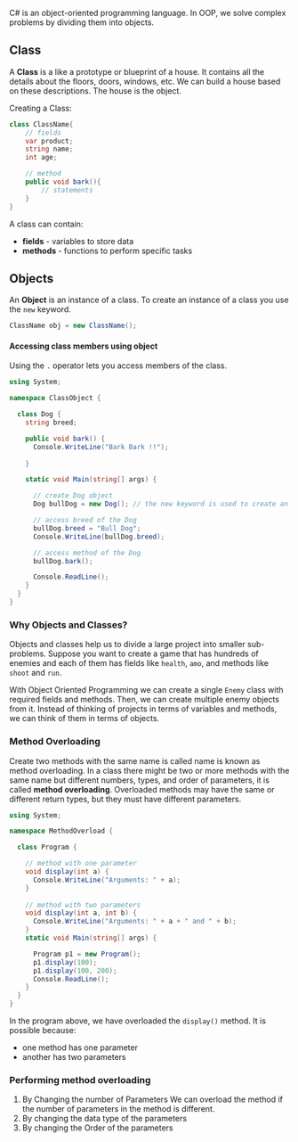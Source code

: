 C# is an object-oriented programming language. In OOP, we solve complex problems by dividing them into objects.
## Class
A **Class** is a like a prototype or blueprint of a house. It contains all the details about the floors, doors, windows, etc. We can build a house based on these descriptions. The house is the object.

Creating a Class:
```cs
class ClassName{
	// fields
	var product;
	string name;
	int age;

	// method
	public void bark(){
		// statements
	}
}
```
A class can contain:
- **fields** - variables to store data
- **methods** - functions to perform specific tasks

## Objects
An **Object** is an instance of a class. To create an instance of a class you use the `new` keyword.
```cs
ClassName obj = new ClassName();
```

#### Accessing class members using object
Using the `.` operator lets you access members of the class.
```cs 
using System;

namespace ClassObject {

  class Dog {
    string breed;

    public void bark() {
      Console.WriteLine("Bark Bark !!");
      
    }

    static void Main(string[] args) {

      // create Dog object 
      Dog bullDog = new Dog(); // the new keyword is used to create an object of the class and bullDog is the name of the object.

      // access breed of the Dog 
      bullDog.breed = "Bull Dog";
      Console.WriteLine(bullDog.breed);

      // access method of the Dog
      bullDog.bark();   

      Console.ReadLine();
    }
  }
}
```
### Why Objects and Classes?
Objects and classes help us to divide a large project into smaller sub-problems. Suppose you want to create a game that has hundreds of enemies and each of them has fields like `health`, `amo`, and methods like `shoot` and `run`.

With Object Oriented Programming we can create a single `Enemy` class with required fields and methods. Then, we can create multiple enemy objects from it. Instead of thinking of projects in terms of variables and methods, we can think of them in terms of objects.

### Method Overloading
Create two methods with the same name is called name is known as method overloading. In a class there might be two or more methods with the same name but different numbers, types, and order of parameters, it is called **method overloading**. Overloaded methods may have the same or different return types, but they must have different parameters.
```cs
using System;

namespace MethodOverload {

  class Program {  

    // method with one parameter
    void display(int a) {
      Console.WriteLine("Arguments: " + a);
    }
 
    // method with two parameters
    void display(int a, int b) {
      Console.WriteLine("Arguments: " + a + " and " + b);
    } 
    static void Main(string[] args) {

      Program p1 = new Program();
      p1.display(100);
      p1.display(100, 200);
      Console.ReadLine();
    }
  }
}
```

In the program above, we have overloaded the `display()` method. It is possible because:
- one method has one parameter
- another has two parameters

### Performing method overloading
1. By Changing the number of Parameters
   We can overload the method if the number of parameters in the method is different.
2. By changing the data type of the parameters
3. By changing the Order of the parameters